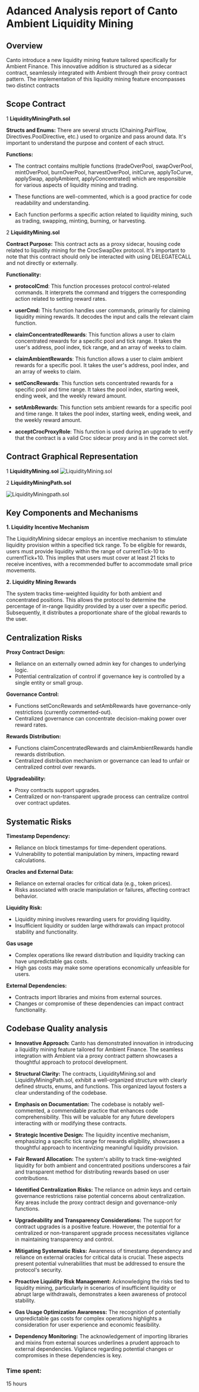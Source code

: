 


# Adanced Analysis report of Canto Ambient Liquidity Mining 



## Overview

Canto introduce a new liquidity mining feature tailored specifically for Ambient Finance. This innovative addition is structured as a sidecar contract, seamlessly integrated with Ambient through their proxy contract pattern. The implementation of this liquidity mining feature encompasses two distinct contracts



## Scope Contract

1 **LiquidityMiningPath.sol**


**Structs and Enums:** There are several structs (Chaining.PairFlow, Directives.PoolDirective, etc.) used to organize and pass around data. It's important to understand the purpose and content of each struct.

**Functions:**

- The contract contains multiple functions (tradeOverPool, swapOverPool, mintOverPool, burnOverPool, harvestOverPool, initCurve, applyToCurve, applySwap, applyAmbient, applyConcentrated) which are responsible for various aspects of liquidity mining and trading.

- These functions are well-commented, which is a good practice for code readability and understanding.

- Each function performs a specific action related to liquidity mining, such as trading, swapping, minting, burning, or harvesting.


2 **LiquidityMining.sol**

**Contract Purpose:** This contract acts as a proxy sidecar, housing code related to liquidity mining for the CrocSwapDex protocol. It's important to note that this contract should only be interacted with using DELEGATECALL and not directly or externally.

**Functionality:**

- **protocolCmd**: This function processes protocol control-related commands. It interprets the command and triggers the corresponding action related to setting reward rates.

- **userCmd:** This function handles user commands, primarily for claiming liquidity mining rewards. It decodes the input and calls the relevant claim function.

- **claimConcentratedRewards**: This function allows a user to claim concentrated rewards for a specific pool and tick range. It takes the user's address, pool index, tick range, and an array of weeks to claim.

- **claimAmbientRewards**: This function allows a user to claim ambient rewards for a specific pool. It takes the user's address, pool index, and an array of weeks to claim.

- **setConcRewards**: This function sets concentrated rewards for a specific pool and time range. It takes the pool index, starting week, ending week, and the weekly reward amount.

- **setAmbRewards**: This function sets ambient rewards for a specific pool and time range. It takes the pool index, starting week, ending week, and the weekly reward amount.

- **acceptCrocProxyRole**: This function is used during an upgrade to verify that the contract is a valid Croc sidecar proxy and is in the correct slot.


## Contract Graphical Representation


1 **LiquidityMining.sol**
![LiquidityMining.sol](https://github.com/kaveyjoe/Work/blob/main/Function%20Graph%20-%20LiquidityMining.sol.png)


2 **LiquidityMiningPath.sol**

![LiquidityMiningpath.sol](https://github.com/kaveyjoe/Work/blob/main/Function%20Graph%20-%20MarketSequencer.sol.png)

## Key Components and Mechanisms
**1. Liquidity Incentive Mechanism**

The LiquidityMining sidecar employs an incentive mechanism to stimulate liquidity provision within a specified tick range. To be eligible for rewards, users must provide liquidity within the range of currentTick-10 to currentTick+10. This implies that users must cover at least 21 ticks to receive incentives, with a recommended buffer to accommodate small price movements.

**2. Liquidity Mining Rewards**

The system tracks time-weighted liquidity for both ambient and concentrated positions. This allows the protocol to determine the percentage of in-range liquidity provided by a user over a specific period. Subsequently, it distributes a proportionate share of the global rewards to the user.


## Centralization Risks

**Proxy Contract Design:**

- Reliance on an externally owned admin key for changes to underlying logic.
- Potential centralization of control if governance key is controlled by a single entity or small group.

**Governance Control:**

- Functions setConcRewards and setAmbRewards have governance-only restrictions (currently commented-out).
- Centralized governance can concentrate decision-making power over reward rates.

**Rewards Distribution:**

- Functions claimConcentratedRewards and claimAmbientRewards handle rewards distribution.
- Centralized distribution mechanism or governance can lead to unfair or centralized control over rewards.

**Upgradeability:**

- Proxy contracts support upgrades.
- Centralized or non-transparent upgrade process can centralize control over contract updates.

## Systematic Risks

**Timestamp Dependency:**

- Reliance on block timestamps for time-dependent operations.
- Vulnerability to potential manipulation by miners, impacting reward calculations.

**Oracles and External Data:**

- Reliance on external oracles for critical data (e.g., token prices).
- Risks associated with oracle manipulation or failures, affecting contract behavior.

**Liquidity Risk:**

- Liquidity mining involves rewarding users for providing liquidity.
- Insufficient liquidity or sudden large withdrawals can impact protocol stability and functionality.

**Gas usage**
- Complex operations like reward distribution and liquidity tracking can have unpredictable gas costs.
- High gas costs may make some operations economically unfeasible for users.

**External Dependencies:**

- Contracts import libraries and mixins from external sources.
- Changes or compromise of these dependencies can impact contract functionality.


## Codebase Quality analysis

- **Innovative Approach:** Canto has demonstrated innovation in introducing a liquidity mining feature tailored for Ambient Finance. The seamless integration with Ambient via a proxy contract pattern showcases a thoughtful approach to protocol development.

- **Structural Clarity:** The contracts, LiquidityMining.sol and LiquidityMiningPath.sol, exhibit a well-organized structure with clearly defined structs, enums, and functions. This organized layout fosters a clear understanding of the codebase.

- **Emphasis on Documentation:** The codebase is notably well-commented, a commendable practice that enhances code comprehensibility. This will be valuable for any future developers interacting with or modifying these contracts.

- **Strategic Incentive Design:** The liquidity incentive mechanism, emphasizing a specific tick range for rewards eligibility, showcases a thoughtful approach to incentivizing meaningful liquidity provision.

- **Fair Reward Allocation:** The system's ability to track time-weighted liquidity for both ambient and concentrated positions underscores a fair and transparent method for distributing rewards based on user contributions.

- **Identified Centralization Risks:** The reliance on admin keys and certain governance restrictions raise potential concerns about centralization. Key areas include the proxy contract design and governance-only functions.

- **Upgradeability and Transparency Considerations:** The support for contract upgrades is a positive feature. However, the potential for a centralized or non-transparent upgrade process necessitates vigilance in maintaining transparency and control.

- **Mitigating Systematic Risks:** Awareness of timestamp dependency and reliance on external oracles for critical data is crucial. These aspects present potential vulnerabilities that must be addressed to ensure the protocol's security.

- **Proactive Liquidity Risk Management:** Acknowledging the risks tied to liquidity mining, particularly in scenarios of insufficient liquidity or abrupt large withdrawals, demonstrates a keen awareness of protocol stability.

- **Gas Usage Optimization Awareness:** The recognition of potentially unpredictable gas costs for complex operations highlights a consideration for user experience and economic feasibility.

- **Dependency Monitoring:** The acknowledgement of importing libraries and mixins from external sources underlines a prudent approach to external dependencies. Vigilance regarding potential changes or compromises in these dependencies is key.




### Time spent:
15 hours